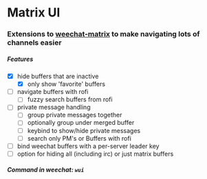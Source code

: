 # Matrix UI
### Extensions to [weechat-matrix](https://github.com/poljar/weechat-matrix) to make navigating lots of channels easier


##### Features
- [x] hide buffers that are inactive
  - [x] only show 'favorite' buffers
- [ ] navigate buffers with rofi
  - [ ] fuzzy search buffers from rofi
- [ ] private message handling
  - [ ] group private messages together
  - [ ] optionally group under merged buffer
  - [ ] keybind to show/hide private messages
  - [ ] search only PM's or Buffers with rofi
- [ ] bind weechat buffers with a per-server leader key
- [ ] option for hiding all (including irc) or just matrix buffers

##### Command in weechat: `wui`


